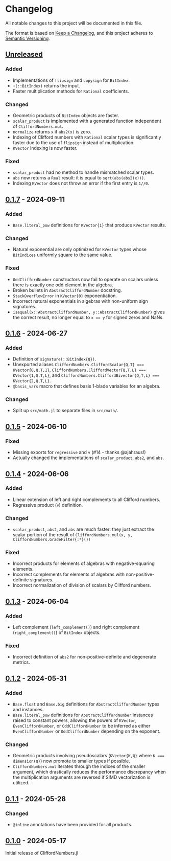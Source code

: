 # Changelog

All notable changes to this project will be documented in this file.

The format is based on [Keep a Changelog](https://keepachangelog.com/en/1.0.0/), and this project
adheres to [Semantic Versioning](https://semver.org/spec/v2.0.0.html).

## [Unreleased]

### Added
  - Implementations of `flipsign` and `copysign` for `BitIndex`.
  - `+(::BitIndex)` returns the input.
  - Faster multiplication methods for `Rational` coefficients.

### Changed
  - Geometric products of `BitIndex` objects are faster.
  - `scalar_product` is implemented with a generated function independent of `CliffordNumbers.mul`.
  - `normalize` returns `x` if `abs2(x)` is zero.
  - Indexing of Clifford numbers with `Rational` scalar types is significantly faster due to the use
    of `flipsign` instead of multiplication.
  - `KVector` indexing is now faster.

### Fixed
  - `scalar_product` had no method to handle mismatched scalar types.
  - `abs` now returns a `Real` result: it is equal to `sqrt(abs(abs2(x)))`.
  - Indexing `KVector` does not throw an error if the first entry is `1//0`.

## [0.1.7] - 2024-09-11

### Added
  - `Base.literal_pow` definitions for `KVector{1}` that produce `KVector` results.

### Changed
  - Natural exponential are only optimized for `KVector` types whose `BitIndices` uniformly square
    to the same value.

### Fixed
  - `OddCliffordNumber` constructors now fail to operate on scalars unless there is exactly one odd
    element in the algebra.
  - Broken bullets in `AbstractCliffordNumber` docstring.
  - `StackOverflowError` in `KVector{0}` exponentiation.
  - Incorrect natural exponentials in algebras with non-uniform sign signatures.
  - `isequal(x::AbstractCliffordNumber, y::AbstractCliffordNumber)` gives the correct result, no
    longer equal to `x == y` for signed zeros and NaNs.

## [0.1.6] - 2024-06-27

### Added
  - Definition of `signature(::BitIndex{Q})`.
  - Unexported aliases `CliffordNumbers.CliffordScalar{Q,T} === KVector{0,Q,T,1}`, 
    `CliffordNumbers.CliffordVector{Q,T,L} === KVector{1,Q,T,L}`, and
    `CliffordNumbers.CliffordBivector{Q,T,L} === KVector{2,Q,T,L}`.
  - `@basis_vars` macro that defines basis 1-blade variables for an algebra.

### Changed
  - Split up `src/math.jl` to separate files in `src/math/`.

## [0.1.5] - 2024-06-10

### Fixed
  - Missing exports for `regressive` and `∨` (#14 - thanks @ajahraus!)
  - Actually changed the implementations of `scalar_product`, `abs2`, and `abs`.

## [0.1.4] - 2024-06-06

### Added
  - Linear extension of left and right complements to all Clifford numbers.
  - Regressive product (`∨`) definition.

### Changed
  - `scalar_product`, `abs2`, and `abs` are much faster: they just extract the scalar portion of
    the result of `CliffordNumbers.mul(x, y, CliffordNumbers.GradeFilter{:*}())`

### Fixed
  - Incorrect products for elements of algebras with negative-squaring elements.
  - Incorrect complements for elements of algebras with non-positive-definite signatures.
  - Incorrect normalization of division of scalars by Clifford numbers.

## [0.1.3] - 2024-06-04

### Added
  - Left complement (`left_complement()`) and right complement (`right_complement()`) of `BitIndex`
    objects.

### Fixed
  - Incorrect definition of `abs2` for non-positive-definite and degenerate metrics.

## [0.1.2] - 2024-05-31

### Added
  - `Base.float` and `Base.big` definitions for `AbstractCliffordNumber` types and instances.
  - `Base.literal_pow` definitions for `AbstractCliffordNumber` instances raised to constant powers,
    allowing the powers of `KVector`, `EvenCliffordNumber`, or `OddCliffordNumber` to be inferred
    as either `EvenCliffordNumber` or `OddCliffordNumber` depending on the exponent.

### Changed
  - Geometric products involving pseudoscalars (`KVector{K,Q}` where `K === dimension(Q)`) now
    promote to smaller types if possible.
  - `CliffordNumbers.mul` iterates through the indices of the smaller argument, which drastically
    reduces the performance discrepancy when the multiplication arguments are reversed if SIMD
    vectorization is utilized.

## [0.1.1] - 2024-05-28

### Changed
  - `@inline` annotations have been provided for all products.

## [0.1.0] - 2024-05-17

Initial release of CliffordNumbers.jl

[Unreleased]: https://github.com/brainandforce/CliffordNumbers.jl
[0.1.7]: https://github.com/brainandforce/CliffordNumbers.jl/releases/tag/v0.1.7
[0.1.6]: https://github.com/brainandforce/CliffordNumbers.jl/releases/tag/v0.1.6
[0.1.5]: https://github.com/brainandforce/CliffordNumbers.jl/releases/tag/v0.1.5
[0.1.4]: https://github.com/brainandforce/CliffordNumbers.jl/releases/tag/v0.1.4
[0.1.3]: https://github.com/brainandforce/CliffordNumbers.jl/releases/tag/v0.1.3
[0.1.2]: https://github.com/brainandforce/CliffordNumbers.jl/releases/tag/v0.1.2
[0.1.1]: https://github.com/brainandforce/CliffordNumbers.jl/releases/tag/v0.1.1
[0.1.0]: https://github.com/brainandforce/CliffordNumbers.jl/releases/tag/v0.1.0
